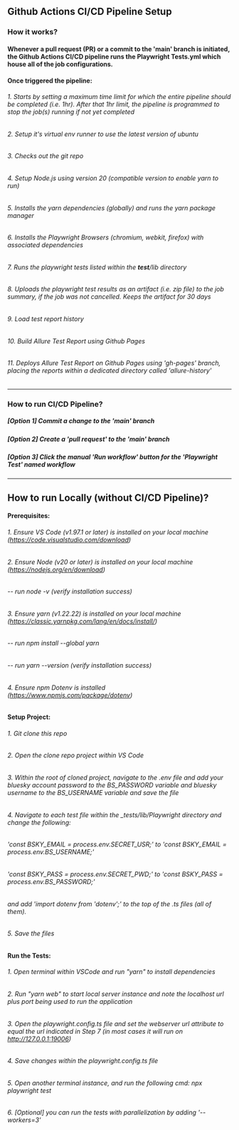 ## Github Actions CI/CD Pipeline Setup

### How it works?
#### Whenever a pull request (PR) or a commit to the 'main' branch is initiated, the Github Actions CI/CD pipeline runs the Playwright Tests.yml which house all of the job configurations.
#### Once triggered the pipeline:
###### 1. Starts by setting a maximum time limit for which the entire pipeline should be completed (i.e. 1hr). After that 1hr limit, the pipeline is programmed to stop the job(s) running if not yet completed
###### 2. Setup it's virtual env runner to use the latest version of ubuntu
###### 3. Checks out the git repo
###### 4. Setup Node.js using version 20 (compatible version to enable yarn to run)
###### 5. Installs the yarn dependencies (globally) and runs the yarn package manager
###### 6. Installs the Playwright Browsers (chromium, webkit, firefox) with associated dependencies
###### 7. Runs the playwright tests listed within the __test__/lib directory
###### 8. Uploads the playwright test results as an artifact (i.e. zip file) to the job summary, if the job was not cancelled. Keeps the artifact for 30 days
###### 9. Load test report history
###### 10. Build Allure Test Report using Github Pages
###### 11. Deploys Allure Test Report on Github Pages using 'gh-pages' branch, placing the reports within a dedicated directory called 'allure-history'

***

### How to run CI/CD Pipeline?
##### [Option 1] Commit a change to the 'main' branch 
##### [Option 2] Create a 'pull request' to the 'main' branch
##### [Option 3] Click the manual 'Run workflow' button for the 'Playwright Test' named workflow

***

## How to run Locally (without CI/CD Pipeline)?
#### Prerequisites:
###### 1. Ensure VS Code (v1.97.1 or later) is installed on your local machine (https://code.visualstudio.com/download)
###### 2. Ensure Node (v20 or later) is installed on your local machine (https://nodejs.org/en/download)
###### -- run node -v (verify installation success)
###### 3. Ensure yarn (v1.22.22) is installed on your local machine (https://classic.yarnpkg.com/lang/en/docs/install/)
###### -- run npm install --global yarn
###### -- run yarn --version (verify installation success)
###### 4. Ensure npm Dotenv is installed (https://www.npmjs.com/package/dotenv)

#### Setup Project:
###### 1. Git clone this repo
###### 2. Open the clone repo project within VS Code
###### 3. Within the root of cloned project, navigate to the .env file and add your bluesky account password to the BS_PASSWORD variable and bluesky username to the BS_USERNAME variable and save the file

###### 4. Navigate to each test file within the __tests_/lib/Playwright directory and change the following: 
###### 'const BSKY_EMAIL = process.env.SECRET_USR;' to 'const BSKY_EMAIL = process.env.BS_USERNAME;'
###### 'const BSKY_PASS = process.env.SECRET_PWD;' to 'const BSKY_PASS = process.env.BS_PASSWORD;'

###### and add 'import dotenv from 'dotenv';' to the top of the .ts files (all of them).

###### 5. Save the files

#### Run the Tests:
###### 1. Open terminal within VSCode and run "yarn" to install dependencies
###### 2. Run "yarn web" to start local server instance and note the localhost url plus port being used to run the application
###### 3. Open the playwright.config.ts file and set the webserver url attribute to equal the url indicated in Step 7 (in most cases it will run on http://127.0.0.1:19006)
###### 4. Save changes within the playwright.config.ts file
###### 5. Open another terminal instance, and run the following cmd: npx playwright test
###### 6. [Optional] you can run the tests with parallelization by adding '--workers=3' 
